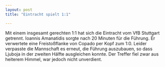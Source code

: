 ```yaml
---
layout: post
title: "Eintracht spielt 1:1"

---
```


Mit einem insgesamt gerechten 1:1 hat sich die Eintracht vom VfB Stuttgart getrennt. Ioannis Amanatidis sorgte nach 20 Minuten für die Führung. Er verwertete eine Freistoßflanke von Copado per Kopf zum 1:0. Leider verpasste die Mannschaft es erneut, die Führung auszubauen, so dass Ljuboja in der zweiten Hälfte ausgleichen konnte. Der Treffer fiel zwar aus heiterem Himmel, war jedoch nicht unverdient.


